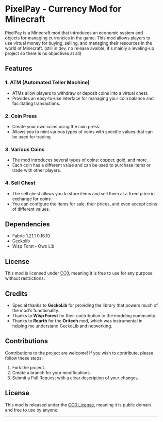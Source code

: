 # PixelPay - Currency Mod for Minecraft 

PixelPay is a Minecraft mod that introduces an economic system and objects for managing currencies in the game. This mod allows players to use virtual money for buying, selling, and managing their resources in the world of Minecraft.
(still in dev, no release avaible, it's mainly a leveling-up project so there is no objectives at all)

## Features

### 1. **ATM (Automated Teller Machine)**
   - ATMs allow players to withdraw or deposit coins into a virtual chest.
   - Provides an easy-to-use interface for managing your coin balance and facilitating transactions.
   
### 2. **Coin Press**
   - Create your own coins using the coin press.
   - Allows you to mint various types of coins with specific values that can be used for trading.

### 3. **Various Coins**
   - The mod introduces several types of coins: copper, gold, and more.
   - Each coin has a different value and can be used to purchase items or trade with other players.

### 4. **Sell Chest**
   - The sell chest allows you to store items and sell them at a fixed price in exchange for coins.
   - You can configure the items for sale, their prices, and even accept coins of different values.

## Dependencies

- Fabric 1.21.1 0.16.10
- Geckolib
- Wisp Forst - Owo Lib
  
## License

This mod is licensed under [CC0](LICENSE), meaning it is free to use for any purpose without restrictions.

## Credits

- Special thanks to **GeckoLib** for providing the library that powers much of the mod's functionality.
- Thanks to **Wisp Forest** for their contribution to the modding community.
- Thanks to **Rearth** for the **Oritech** mod, which was instrumental in helping me understand GeckoLib and networking.

## Contributions

Contributions to the project are welcome! If you wish to contribute, please follow these steps:
1. Fork the project.
2. Create a branch for your modifications.
3. Submit a Pull Request with a clear description of your changes.

## License

This mod is released under the [CC0 License](LICENSE), meaning it is public domain and free to use by anyone.

---
